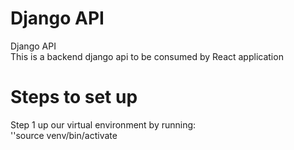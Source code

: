 # Django API
Django API </br>
This is a backend django api to be consumed by React application</br>

# Steps to set up
  Step 1 up our virtual environment by running:</br>
  ''source venv/bin/activate
